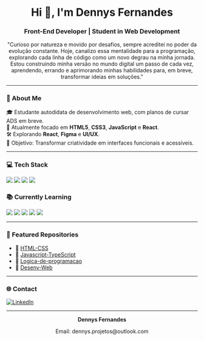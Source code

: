<h1 align="center">Hi 👋, I'm Dennys Fernandes</h1>
<h3 align="center">Front-End Developer | Student in Web Development</h3>

<p align="center">
  "Curioso por natureza e movido por desafios, sempre acreditei no poder da evolução constante. Hoje, canalizo essa mentalidade para a programação, explorando cada linha de código como um novo degrau na minha jornada. Estou construindo minha versão no mundo digital um passo de cada vez, aprendendo, errando e aprimorando minhas habilidades para, em breve, transformar ideias em soluções."
</p>

---

### 🧠 About Me

🎓 Estudante autodidata de desenvolvimento web, com planos de cursar ADS em breve.  
🌱 Atualmente focado em **HTML5**, **CSS3**, **JavaScript** e **React**.  
🛠️ Explorando **React**, **Figma** e **UI/UX**.  
🎯 Objetivo: Transformar criatividade em interfaces funcionais e acessíveis.  

---

### 💻 Tech Stack

<p align="left">
  <img src="https://img.shields.io/badge/HTML5-E34F26?style=for-the-badge&logo=html5&logoColor=white"/>
  <img src="https://img.shields.io/badge/CSS3-1572B6?style=for-the-badge&logo=css3&logoColor=white"/>
  <img src="https://img.shields.io/badge/JavaScript-F7DF1E?style=for-the-badge&logo=javascript&logoColor=black"/>
  <img src="https://img.shields.io/badge/GitHub-181717?style=for-the-badge&logo=github&logoColor=white"/>
</p>

### 📚 Currently Learning

<p align="left">
  <img src="https://img.shields.io/badge/React-20232A?style=for-the-badge&logo=react&logoColor=61DAFB"/>
  <img src="https://img.shields.io/badge/Vue.js-35495E?style=for-the-badge&logo=vue.js&logoColor=4FC08D"/>
  <img src="https://img.shields.io/badge/Bootstrap-7952B3?style=for-the-badge&logo=bootstrap&logoColor=white"/>
  <img src="https://img.shields.io/badge/Tailwind_CSS-38B2AC?style=for-the-badge&logo=tailwind-css&logoColor=white"/>
  <img src="https://img.shields.io/badge/Figma-0AC97F?style=for-the-badge&logo=figma&logoColor=white"/>

</p>

---

### 📂 Featured Repositories

- 📌 [HTML-CSS](https://github.com/fernandesdennys/HTML-CSS)
- 📌 [Javascript-TypeScript](https://github.com/fernandesdennys/Javascript-TypeScript)
- 📌 [Logica-de-programacao](https://github.com/fernandesdennys/Logica-de-programacao)
- 📌 [Desenv-Web](https://github.com/fernandesdennys/Desenv-Web)

---

### 🌐 Contact

[![LinkedIn](https://img.shields.io/badge/-LinkedIn-0A66C2?style=for-the-badge&logo=linkedin&logoColor=white)](https://www.linkedin.com/in/dennysfernandes/)

---

<p align="center"><strong>Dennys Fernandes</strong></p>
<p align="center">Email: dennys.projetos@outlook.com</p>
  
